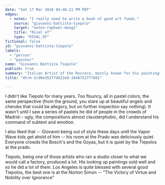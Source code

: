 ```yaml
---
date: "Sat 17 Mar 2018 04:46:11 PM PDT"
edges:
  - notes: "I really need to write a book of good art fueds."
    source: "giovanni-battista-tiepolo"
    target: "anton-raphael-mengs"
    title: "Rival of"
    type: "RIVAL_OF"
fictional: false
id: "giovanni-battista-tiepolo"
labels:
  - "person"
  - "painter"
name: "Giovanni Battista Tiepolo"
publish: true
summary: "Italian Artist of the Roccoco, mostly known for his paintings from a low perspective and pastel colors"
title: "dtrm-3c90e35277dd22e8-1648752777681"

---
```

I didn't like Tiepolo for many years. Too flouncy, all in pastel colors, the same perspective (from the ground, you stare up at beautiful angels and cherubs that could be allegory, but on further inspection say nothing). It wasn't until I saw a series of pastels he did of people in the crowds of Madrid-- ugly, the compositions almost clausterphobic, did I understand his command of subtext and emotion.

I also liked that -- Giovanni being out of style these days until the Vapor Wave kids get ahold of him -- his room at the Prado was deliciously quiet. Everyone crowds the Bosch's and the Goyas, but it is quiet by the Tiepolos at the prado.

Tiepolo, being one of those artists who ran a studio closer to what we would call a factory, produced a lot. His looking up paintings sold well and so he did a lot of them. Los Angeles is quite blessed with several good Tiepolos, the best one is at the Norton Simon -- "The Victory of Virtue and Nobility over Ignorance"
